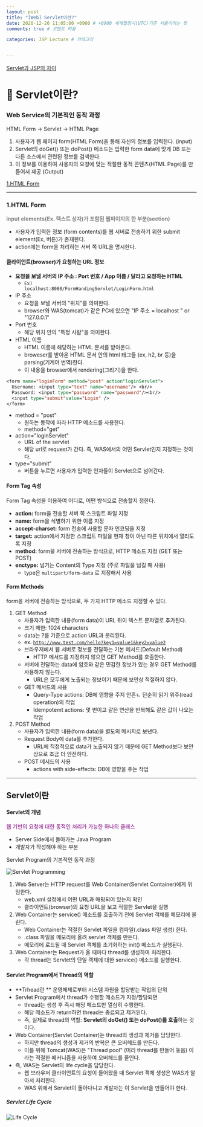 ```yaml
---
layout: post
title: "[Web] Servlet이란?"
date: 2020-12-26 11:05:00 +0900 # +0900 세계협정시(UTC)기준 서울이라는 뜻
comments: true # 코멘트 허용

categories: JSP Lecture # 카테고리


---
```




[Servlet과 JSP의 차이](/jsp/lecture/2020/12/26/jsp-servlet-차이.html)



# 🌱 Servlet이란?



### Web Service의 기본적인 동작 과정

HTML Form -> Servlet -> HTML Page



1. 사용자가 웹 페이지 form(HTML Form)을 통해 자신의 정보를 입력한다. (input)
2. Servlet의 doGet() 또는 doPost() 메소드는 입력한 form data에 맞게 DB 또는 다른 소스에서 관련된 정보를 검색한다.
3. 이 정보를 이용하여 사용자의 요청에 맞는 적절한 동적 콘텐츠(HTML Page)를 만들어서 제공 (Output)

[1.HTML Form](#1.html-form)

---

### 1.HTML Form

**<span style="color:grey"> input elements(Ex. 텍스트 상자)가 포함된 웹피이지의 한 부분(section)</span>**

- 사용자가 입력한 정보 (form contents)를 웹 서버로 전송하기 위한 submit element(Ex, 버튼)가 존재한다.
- action에는 form을 처리하는 서버 쪽 URL을 명시한다.

#### 

#### 클라이언트(browser)가 요청하는 URL 정보

- **요청을 보낼 서버의 IP 주소 : Port 번호 / App 이름 / 달라고 요청하는 HTML** 
  - <code>Ex) localhost:8080/FormHandingServlet/LoginForm.html</code>
- IP 주소
  - 요청을 보낼 서버의 "위치"를 의미한다.
  - browser와 WAS(tomcat)가 같은 PC에 있으면 "IP 주소 = localhost " or "127.0.0.1"
- Port 번호
  - 해당 위치 안의 "특정 사람"을 의미한다.
- HTML 이름
  - HTML 이름에 해당하는 HTML 문서를 받아온다.
  - broweser를 받아온 HTML 문서 안의 html 태그들 (ex, h2, br 등)을 parsing(기계어 번역)한다.
  - 이 내용을 browser에서 rendering(그리기)을 한다.

```jsp
<form name="loginForm" method="post" action"loginServlet">
  Username: <input type="text" name="username"/> <br/>
  Password: <input type="password" name="password"/><br/>
  <input type="submit"value="Login" />
</form>
```

- method = "post"
  - 원하는 동작에 따라 HTTP 메소드를 사용한다.
  - method="get"
- action="loginServlet"
  - URL of the servlet
  - 해당 url로 request가 간다. 즉, WAS에서의 어떤 Servlet인지 지정하는 것이다.
- type="submit"
  - 버튼을 누르면 사용자가 입력한 인자들이 Servlet으로 넘어간다.



#### Form Tag 속성

Form Tag 속성을 이용하여 어디로, 어떤 방식으로 전송할지 정한다.

- **action:** form을 전송할 서버 쪽 스크립트 파일 지정
- **name:** form을 식별하기 위한 이름 지정
- **accept-charset:** form 전송에 사용할 문자 인코딩을 지정
- **target:** action에서 지정한 스크립트 파일을 현재 창이 아닌 다른 위치에서 열리도록 지정
- **method:** form을 서버에 전송하는 방식으로, HTTP 메소드 지정 (GET 또는 POST)
- **enctype:** 넘기는 Content의 Type 지정 (주로 파일을 넘길 때 사용) 
  - type은 <code>multipart/form-data</code> 로 지정해서 사용



#### Form Methods

form을 서버에 전송하는 방식으로, 두 가지 HTTP 메소드 지정할 수 있다.



1. GET Method
   -  사용자가 입력한 내용(form data)이 URL 뒤이 텍스트 문자열로 추가된다.
     - 크기 제한: 1024 characters
     - data는 ?를 기준으로 action URL과 분리된다.
     - ex. <code>http://www.test.com/hello?key1=value1&key2=value2</code>
   - 브라우저에서 웹 서버로 정보를 전달하는 기본 메서드(Default Method)
     - HTTP 메서드를 지정하지 않으면 GET Method를 호출한다.
   - 서버에 전달하는 data에 암호와 같은 민감한 정보가 있는 경우 GET Method를 사용하지 않는다.
     - URL은 모두에게 노출되는 정보이기 때문에 보안상 적절하지 않다.
   - GET 메서드의 사용
     - Query-Type actions: DB에 영향을 주지 안흔ㄴ 단순히 읽기 위주(read operation)의 작업
     - Idempotemt actions: 몇 번이고 같은 연산을 반복해도 같은 값이 나오는 작업
2. POST Method
   - 사용자가 입력한 내용(form data)을 별도의 메시지로 보낸다.
   - Request Body에 data를 추가한다.
     - URL에 직접적으로 data가 노출되지 않기 때문에 GET Method보다 보안상으로 조금 더 안전하다.
   - POST 메서드의 사용
     - actions with side-effects: DB에 영향을 주는 작업



---

## Servlet이란



#### Servlet의 개념 

<span style="color:purple">웹 기반의 요청에 대한 동적인 처리가 가능한 하나의 클래스</span>

- Server Side에서 돌아가는 Java Program
- 개발자가 작성해야 하는 부분



Servlet Program의 기본적인 동작 과정

![Servlet Programming](servlet-program.png)



1. Web Server는 HTTP request를 Web Container(Servlet Container)에게 위임한다.
   - web.xml 설정에서 어떤 URL과 매핑되어 있는지 확인
   - 클라이언트(browser)의 요청 URL을 보고 적절한 Servlet을 실행
2. Web Container는 service() 메소드를 호출하기 전에 Servlet 객체를 메모리에 올린다.
   - Web Container는 적절한 Servlet 파일을 컴파일(.class 파일 생성) 한다.
   - .class 파일을 메모리에 올려 servlet 객체를 만든다.
   - 메모리에 로드될 때 Servlet 객체를 초기화하는 init() 메소드가 실행된다.
3. Web Container는 Request가 올 때마다 thread를 생성하여 처리한다.
   -  각 thread는 Servlet의 단일 객체에 대한 service() 메소드를 실행한다.



#### Servlet Program에서 Thread의 역할

- **Trhead란	** 운영체제로부터 시스템 자원을 할당받는 작업의 단위
- Servlet Program에서 thread가 수행할 메소드가 지정/할당되면
  - thread는 생성 후 즉시 해당 메소드만 열심히 수행한다.
  - 해당 메소드가 return하면 thread는 종료되고 제거된다.
  - 즉, 실제로 thread의 역할: **Servlet의 doGet() 또는 doPost()를 호출**하는 것이다.
- Web Container(Servlet Container)는 thread의 생성과 제거를 담당한다.
  - 하지만 thread의 생성과 제거의 반복은 큰 오버헤드를 만든다.
  - 이를 위해 Tomcat(WAS)은 "Thread pool" (미리 thread를 만들어 놓음) 이라는 적절한 메커니즘을 사용하여 오버헤드를 줄인다.
- 즉, WAS는 Servlet의 life cycle을 담당한다.
  - 웹 브라우저 클라이언트의 요청이 들어왔을 때 Servlet 객체 생성은 WAS가 알아서 처리한다.
  - WAS 위에서 Servlet이 돌아다니고 개발자는 이 Servlet을 만들어야 한다.

##### Servlet Life Cycle

![Life Cycle](servlet-life-cycle.png)












